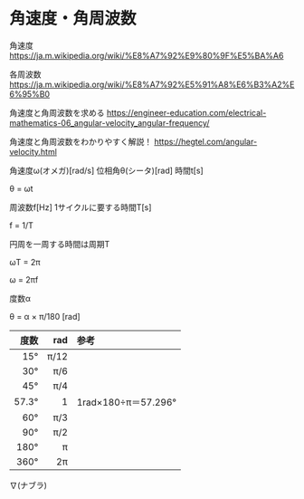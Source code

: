 # 角速度・角周波数

角速度
https://ja.m.wikipedia.org/wiki/%E8%A7%92%E9%80%9F%E5%BA%A6

各周波数
https://ja.m.wikipedia.org/wiki/%E8%A7%92%E5%91%A8%E6%B3%A2%E6%95%B0

角速度と角周波数を求める
https://engineer-education.com/electrical-mathematics-06_angular-velocity_angular-frequency/

角速度と角周波数をわかりやすく解説！
https://hegtel.com/angular-velocity.html



角速度ω(オメガ)[rad/s]
位相角θ(シータ)[rad]
時間t[s]

θ = ωt

周波数f[Hz]
1サイクルに要する時間T[s]

f = 1/T

円周を一周する時間は周期T

ωT = 2π

ω = 2πf


度数α

θ = α × π/180 [rad]

|度数|rad|参考|
| --:|--:|:--|
| 15°|π/12|
| 30°|π/6|
| 45°|π/4|
|57.3°|1|1rad×180÷π＝57.296°|
| 60°|π/3|
| 90°|π/2|
|180°|π|
|360°|2π|

∇(ナブラ)

